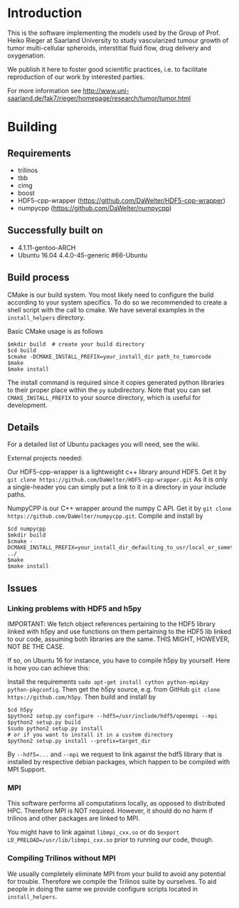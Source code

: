 # Introduction

This is the software implementing the models used by the Group of Prof. Heiko Rieger
at Saarland University to study vascularized tumour growth of tumor multi-cellular
spheroids, interstitial fluid flow, drug delivery and oxygenation.

We publish it here to foster good scientific practices, i.e. to facilitate
reproduction of our work by interested parties.

For more information see
http://www.uni-saarland.de/fak7/rieger/homepage/research/tumor/tumor.html

# Building
## Requirements
- trilinos
- tbb
- cimg
- boost
- HDF5-cpp-wrapper
(https://github.com/DaWelter/HDF5-cpp-wrapper)
- numpycpp
(https://github.com/DaWelter/numpycpp)

## Successfully built on
- 4.1.11-gentoo-ARCH
- Ubuntu 16.04 4.4.0-45-generic #66-Ubuntu

## Build process

CMake is our build system. You most likely need to configure the build according
to your system specifics. To do so we recommended to create a shell script with
the call to cmake. We have several examples in the `install_helpers` directory.

Basic CMake usage is as follows
```
$mkdir build  # create your build directory
$cd build
$cmake -DCMAKE_INSTALL_PREFIX=your_install_dir path_to_tumorcode
$make
$make install
```

The install command is required since it copies generated python libraries to
their proper place within the `py` subdirectory. Note that you can set `CMAKE_INSTALL_PREFIX`
to your source directory, which is useful for development.

## Details
For a detailed list of Ubuntu packages you will need, see the wiki.

External projects needed:


Our HDF5-cpp-wrapper is a lightweight c++ library around HDF5. Get it by
`git clone https://github.com/DaWelter/HDF5-cpp-wrapper.git` As it is only a
single-header you can simply put a link to it in a directory in your include paths.

NumpyCPP is our C++ wrapper around the numpy C API. Get it by
`git clone https://github.com/DaWelter/numpycpp.git`. Compile and install by
```
$cd numpycpp
$mkdir build
$cmake -DCMAKE_INSTALL_PREFIX=your_install_dir_defaulting_to_usr/local_or_something_like_that ../
$make
$make install
```

## Issues

### Linking problems with HDF5 and h5py
IMPORTANT: We fetch object references pertaining to the HDF5 library linked with
h5py and use functions on them pertaining to the HDF5 lib linked to our code,
assuming both libraries are the same. THIS MIGHT, HOWEVER, NOT BE THE CASE.

If so, on Ubuntu 16 for instance, you have to compile h5py by yourself. Here is
how you can achieve this:

Install the requirements `sudo apt-get install cython python-mpi4py python-pkgconfig`.
Then get the h5py source, e.g. from GitHub `git clone https://github.com/h5py`.
Then build and install by
```
$cd h5py
$python2 setup.py configure --hdf5=/usr/include/hdf5/openmpi --mpi
$python2 setup.py build
$sudo python2 setup.py install
# or if you want to install it in a custom directory
$python2 setup.py install --prefix=target_dir
```
By `--hdf5=...` and `--mpi` we request to link against the hdf5 library
that is installed by respective debian packages, which happen to be compiled with
MPI Support.

### MPI
This software performs all computations locally, as opposed to distributed HPC.
Therefore MPI is NOT required. However, it should do no harm if trilinos and
other packages are linked to MPI.

You might have to link against `libmpi_cxx.so` or do
`$export LD_PRELOAD=/usr/lib/libmpi_cxx.so` prior to running our code, though.

### Compiling Trilinos without MPI

We usually completely eliminate MPI from your build to avoid any potential for trouble.
Therefore we compile the Trilinos suite by ourselves. To aid people
in doing the same we provide configure scripts located in `install_helpers`.
